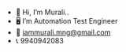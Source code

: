 - 👋 Hi, I’m Murali..
- 🖥️ I’m Automation Test Engineer
- 📧 iammurali.mng@gmail.com 
- 📞 9940942083

